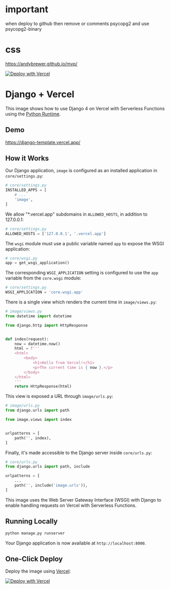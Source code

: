 # important

when deploy to github then remove or comments psycopg2 and use psycopg2-binary

# css

https://andybrewer.github.io/mvp/




















[![Deploy with Vercel](https://vercel.com/button)](https://vercel.com/new/clone?repository-url=https%3A%2F%2Fgithub.com%2Fvercel%2Fimages%2Ftree%2Fmain%2Fpython%2Fdjango&demo-title=Django%20%2B%20Vercel&demo-description=Use%20Django%204%20on%20Vercel%20with%20Serverless%20Functions%20using%20the%20Python%20Runtime.&demo-url=https%3A%2F%2Fdjango-template.vercel.app%2F&demo-image=https://assets.vercel.com/image/upload/v1669994241/random/django.png)

# Django + Vercel

This image shows how to use Django 4 on Vercel with Serverless Functions using the [Python Runtime](https://vercel.com/docs/concepts/functions/serverless-functions/runtimes/python).

## Demo

https://django-template.vercel.app/

## How it Works

Our Django application, `image` is configured as an installed application in `core/settings.py`:

```python
# core/settings.py
INSTALLED_APPS = [
    # ...
    'image',
]
```

We allow "\*.vercel.app" subdomains in `ALLOWED_HOSTS`, in addition to 127.0.0.1:

```python
# core/settings.py
ALLOWED_HOSTS = ['127.0.0.1', '.vercel.app']
```

The `wsgi` module must use a public variable named `app` to expose the WSGI application:

```python
# core/wsgi.py
app = get_wsgi_application()
```

The corresponding `WSGI_APPLICATION` setting is configured to use the `app` variable from the `core.wsgi` module:

```python
# core/settings.py
WSGI_APPLICATION = 'core.wsgi.app'
```

There is a single view which renders the current time in `image/views.py`:

```python
# image/views.py
from datetime import datetime

from django.http import HttpResponse


def index(request):
    now = datetime.now()
    html = f'''
    <html>
        <body>
            <h1>Hello from Vercel!</h1>
            <p>The current time is { now }.</p>
        </body>
    </html>
    '''
    return HttpResponse(html)
```

This view is exposed a URL through `image/urls.py`:

```python
# image/urls.py
from django.urls import path

from image.views import index


urlpatterns = [
    path('', index),
]
```

Finally, it's made accessible to the Django server inside `core/urls.py`:

```python
# core/urls.py
from django.urls import path, include

urlpatterns = [
    ...
    path('', include('image.urls')),
]
```

This image uses the Web Server Gateway Interface (WSGI) with Django to enable handling requests on Vercel with Serverless Functions.

## Running Locally

```bash
python manage.py runserver
```

Your Django application is now available at `http://localhost:8000`.

## One-Click Deploy

Deploy the image using [Vercel](https://vercel.com?utm_source=github&utm_medium=readme&utm_campaign=vercel-images):

[![Deploy with Vercel](https://vercel.com/button)](https://vercel.com/new/clone?repository-url=https%3A%2F%2Fgithub.com%2Fvercel%2Fimages%2Ftree%2Fmain%2Fpython%2Fdjango&demo-title=Django%20%2B%20Vercel&demo-description=Use%20Django%204%20on%20Vercel%20with%20Serverless%20Functions%20using%20the%20Python%20Runtime.&demo-url=https%3A%2F%2Fdjango-template.vercel.app%2F&demo-image=https://assets.vercel.com/image/upload/v1669994241/random/django.png)
